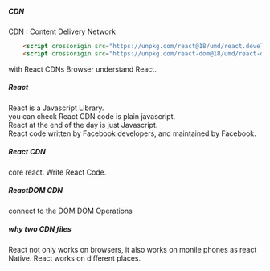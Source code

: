##### CDN 
CDN : Content Delivery Network

```html 
    <script crossorigin src="https://unpkg.com/react@18/umd/react.development.js"></script>  <!--React-->
    <script crossorigin src="https://unpkg.com/react-dom@18/umd/react-dom.development.js"></script> <!--ReactDOM-->
```

with React CDNs Browser understand React.

##### React
React is a Javascript Library.  
you can check React CDN code is plain javascript.  
React at the end of the day is just Javascript.  
React code written by Facebook developers, and maintained by Facebook.  

##### React CDN 
core react.
Write React Code.

##### ReactDOM CDN 
connect to the DOM
DOM Operations

##### why two CDN files
React not only works on browsers, it also works on monile phones as react Native.
React works on different places.
